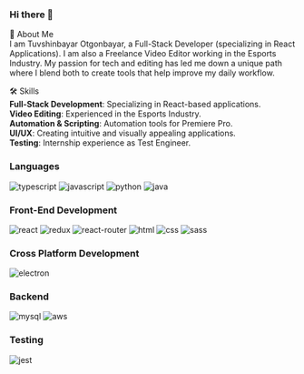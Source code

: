 ### Hi there 👋

🚀 About Me  
I am Tuvshinbayar Otgonbayar, a Full-Stack Developer (specializing in React Applications). I am also a Freelance Video Editor working in the Esports Industry. My passion for tech and editing has led me down a unique path where I blend both to create tools that help improve my daily workflow.  

🛠️ Skills  
**Full-Stack Development**: Specializing in React-based applications.  
**Video Editing**: Experienced in the Esports Industry.  
**Automation & Scripting**: Automation tools for Premiere Pro.  
**UI/UX**: Creating intuitive and visually appealing applications.  
**Testing**: Internship experience as Test Engineer.  

### Languages  

![typescript](https://img.shields.io/badge/TypeScript-3178C6?style=for-the-badge&logo=typescript&logoColor=white)
![javascript](https://img.shields.io/badge/JavaScript-323330?style=for-the-badge&logo=javascript&logoColor=F7DF1E)
![python](https://img.shields.io/badge/Python-3776AB?style=for-the-badge&logo=python&logoColor=white)
![java](https://img.shields.io/badge/Java-3776AB?style=for-the-badge&logo=java&logoColor=white)

### Front-End Development  

![react](https://img.shields.io/badge/React-20232A?style=for-the-badge&logo=react&logoColor=61DAFB)
![redux](https://img.shields.io/badge/Redux-593D88?style=for-the-badge&logo=redux&logoColor=white)
![react-router](https://img.shields.io/badge/React_Router-CA4245?style=for-the-badge&logo=react-router&logoColor=white)
![html](https://img.shields.io/badge/HTML5-E34F26?style=for-the-badge&logo=html5&logoColor=white)
![css](https://img.shields.io/badge/CSS3-1572B6?style=for-the-badge&logo=css3&logoColor=white)
![sass](https://img.shields.io/badge/SASS-CC6699?style=for-the-badge&logo=sass&logoColor=white)

### Cross Platform Development  

![electron](https://img.shields.io/badge/Electron-2C2E3B?style=for-the-badge&logo=electron&logoColor=white)

### Backend  

![mysql](https://img.shields.io/badge/MySql-ffaa00?style=for-the-badge&logo=mysql&logoColor=white)
![aws](https://img.shields.io/badge/amazonaws-ffaa00?style=for-the-badge&logo=amazonaws&logoColor=red)


### Testing  

![jest](https://img.shields.io/badge/Jest-C21325?style=for-the-badge&logo=jest&logoColor=white)
